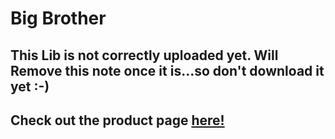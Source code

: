 # Big Brother

## This Lib is not correctly uploaded yet. Will Remove this note once it is...so don't download it yet :-)

## Check out the product page [here!](https://cpeele00.github.io/bigbrother/)